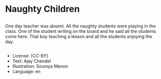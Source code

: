 # Naughty Children

##
One day teacher was absent. All the naughty students were playing in the class. One of the student writing on the board and he said all the students come here. That boy teaching a lesson and all the students enjoying the day.

##
* License: [CC-BY]
* Text: Ajay Chandel
* Illustration: Soumya Menon
* Language: en
